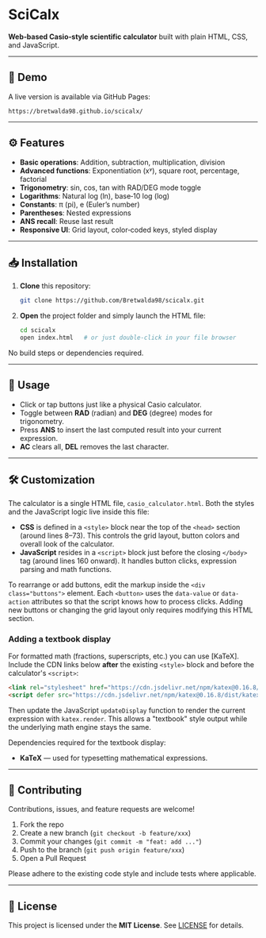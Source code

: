 # SciCalx

**Web‑based Casio‑style scientific calculator** built with plain HTML, CSS, and JavaScript.

---

## 🔗 Demo

A live version is available via GitHub Pages:

```
https://bretwalda98.github.io/scicalx/
```

---

## ⚙️ Features

* **Basic operations**: Addition, subtraction, multiplication, division
* **Advanced functions**: Exponentiation (xʸ), square root, percentage, factorial
* **Trigonometry**: sin, cos, tan with RAD/DEG mode toggle
* **Logarithms**: Natural log (ln), base‑10 log (log)
* **Constants**: π (pi), e (Euler’s number)
* **Parentheses**: Nested expressions
* **ANS recall**: Reuse last result
* **Responsive UI**: Grid layout, color‑coded keys, styled display

---

## 📥 Installation

1. **Clone** this repository:

   ```bash
   git clone https://github.com/Bretwalda98/scicalx.git
   ```
2. **Open** the project folder and simply launch the HTML file:

   ```bash
   cd scicalx
   open index.html   # or just double‑click in your file browser
   ```

No build steps or dependencies required.

---

## 🚀 Usage

* Click or tap buttons just like a physical Casio calculator.
* Toggle between **RAD** (radian) and **DEG** (degree) modes for trigonometry.
* Press **ANS** to insert the last computed result into your current expression.
* **AC** clears all, **DEL** removes the last character.

---

## 🛠 Customization

The calculator is a single HTML file, `casio_calculator.html`. Both the styles
and the JavaScript logic live inside this file:

* **CSS** is defined in a `<style>` block near the top of the `<head>` section
  (around lines 8–73). This controls the grid layout, button colors and overall
  look of the calculator.
* **JavaScript** resides in a `<script>` block just before the closing
  `</body>` tag (around lines 160 onward). It handles button clicks, expression
  parsing and math functions.

To rearrange or add buttons, edit the markup inside the `<div class="buttons">`
element. Each `<button>` uses the `data-value` or `data-action` attributes so
that the script knows how to process clicks. Adding new buttons or changing the
grid layout only requires modifying this HTML section.

### Adding a textbook display

For formatted math (fractions, superscripts, etc.) you can use [KaTeX]. Include
the CDN links below **after** the existing `<style>` block and before the
calculator's `<script>`:

```html
<link rel="stylesheet" href="https://cdn.jsdelivr.net/npm/katex@0.16.8/dist/katex.min.css">
<script defer src="https://cdn.jsdelivr.net/npm/katex@0.16.8/dist/katex.min.js"></script>
```

Then update the JavaScript `updateDisplay` function to render the current
expression with `katex.render`. This allows a "textbook" style output while the
underlying math engine stays the same.

Dependencies required for the textbook display:

* **KaTeX** — used for typesetting mathematical expressions.

---

## 🤝 Contributing

Contributions, issues, and feature requests are welcome!

1. Fork the repo
2. Create a new branch (`git checkout -b feature/xxx`)
3. Commit your changes (`git commit -m "feat: add ..."`)
4. Push to the branch (`git push origin feature/xxx`)
5. Open a Pull Request

Please adhere to the existing code style and include tests where applicable.

---

## 📝 License

This project is licensed under the **MIT License**. See [LICENSE](LICENSE) for details.

